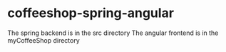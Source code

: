 # coffeeshop-spring-angular
The spring backend is in the src directory 
The angular frontend is in the myCoffeeShop directory
